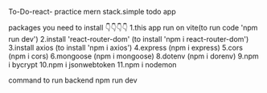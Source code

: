 To-Do-react-
practice mern stack.simple todo app

packages you need to install
👇👇👇👇
1.this app run on vite(to run code 'npm run dev') 
2.install 'react-router-dom' (to install 'npm i react-router-dom')
3.install axios (to install 'npm i axios') 
4.express (npm i express)
5.cors (npm i cors)
6.mongoose (npm i mongoose)
8.dotenv (npm i dorenv)
9.npm i bycrypt
10.npm i jsonwebtoken
11.npm i nodemon


command to run backend
npm run dev
